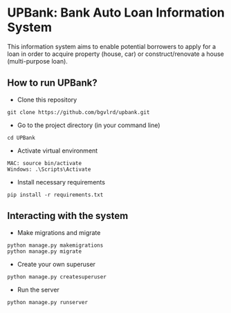 # UPBank: Bank Auto Loan Information System

This information system aims to enable potential borrowers to apply for a loan in order to acquire property (house, car) or construct/renovate a house (multi-purpose loan). 

## How to run UPBank?
* Clone this repository
```
git clone https://github.com/bgvlrd/upbank.git
```

* Go to the project directory (in your command line)
```
cd UPBank
```

* Activate virtual environment
```
MAC: source bin/activate
Windows: .\Scripts\Activate
```

* Install necessary requirements
```
pip install -r requirements.txt
```

## Interacting with the system
* Make migrations and migrate
```
python manage.py makemigrations
python manage.py migrate
```

* Create your own superuser
```
python manage.py createsuperuser
```

* Run the server
```
python manage.py runserver
```
